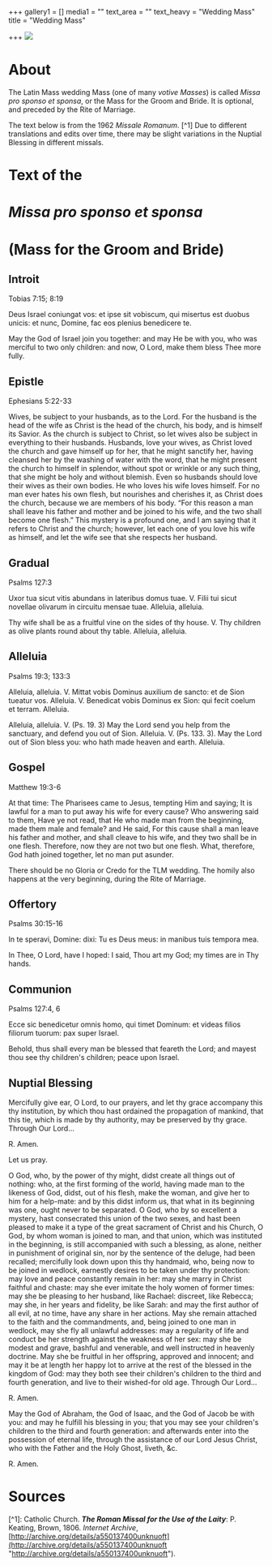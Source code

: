 +++
gallery1 = []
media1 = ""
text_area = ""
text_heavy = "Wedding Mass"
title = "Wedding Mass"

+++
![](/uploads/_MG_0492-min.JPG)

# About

The Latin Mass wedding Mass (one of many _votive Masses_) is called _Missa pro sponso et sponsa_, or the Mass for the Groom and Bride. It is optional, and preceded by the Rite of Marriage.

The text below is from the 1962 _Missale Romanum_. \[^1\] Due to different translations and edits over time, there may be slight variations in the Nuptial Blessing in different missals.

# Text of the

# _Missa pro sponso et sponsa_

# (Mass for the Groom and Bride)

## Introit

Tobias 7:15; 8:19

Deus Israel coniungat vos: et ipse sit vobiscum, qui misertus est duobus unicis: et nunc, Domine, fac eos plenius benedicere te.

May the God of Israel join you together: and may He be with you, who was merciful to two only children: and now, O Lord, make them bless Thee more fully.

## Epistle

Ephesians 5:22-33

Wives, be subject to your husbands, as to the Lord.  For the husband is the head of the wife as Christ is the head of the church, his body, and is himself its Savior. As the church is subject to Christ, so let wives also be subject in everything to their husbands. Husbands, love your wives, as Christ loved the church and gave himself up for her, that he might sanctify her, having cleansed her by the washing of water with the word,  that he might present the church to himself in splendor, without spot or wrinkle or any such thing, that she might be holy and without blemish.  Even so husbands should love their wives as their own bodies. He who loves his wife loves himself. For no man ever hates his own flesh, but nourishes and cherishes it, as Christ does the church, because we are members of his body. “For this reason a man shall leave his father and mother and be joined to his wife, and the two shall become one flesh.” This mystery is a profound one, and I am saying that it refers to Christ and the church; however, let each one of you love his wife as himself, and let the wife see that she respects her husband.

## Gradual

Psalms 127:3

Uxor tua sicut vitis abundans in lateribus domus tuae. V. Filii tui sicut novellae olivarum in circuitu mensae tuae. Alleluia, alleluia.

Thy wife shall be as a fruitful vine on the sides of thy house. V. Thy children as olive plants round about thy table. Alleluia, alleluia.

## Alleluia

Psalms 19:3; 133:3

Alleluia, alleluia. V. Mittat vobis Dominus auxilium de sancto: et de Sion tueatur vos. Alleluia. V. Benedicat vobis Dominus ex Sion: qui fecit coelum et terram. Alleluia.

Alleluia, alleluia. V. (Ps. 19. 3) May the Lord send you help from the sanctuary, and defend you out of Sion. Alleluia. V. (Ps. 133. 3). May the Lord out of Sion bless you: who hath made heaven and earth. Alleluia.

## Gospel

Matthew 19:3-6

At that time: The Pharisees came to Jesus, tempting Him and saying; It is lawful for a man to put away his wife for every cause? Who answering said to them, Have ye not read, that He who made man from the beginning, made them male and female? and He said, For this cause shall a man leave his father and mother, and shall cleave to his wife, and they two shall be in one flesh. Therefore, now they are not two but one flesh. What, therefore, God hath joined together, let no man put asunder.

There should be no Gloria or Credo for the TLM wedding. The homily also happens at the very beginning, during the Rite of Marriage.

## Offertory

Psalms 30:15-16

In te speravi, Domine: dixi: Tu es Deus meus: in manibus tuis tempora mea.

In Thee, O Lord, have I hoped: I said, Thou art my God; my times are in Thy hands.

## Communion

Psalms 127:4, 6

Ecce sic benedicetur omnis homo, qui timet Dominum: et videas filios filiorum tuorum: pax super Israel.

Behold, thus shall every man be blessed that feareth the Lord; and mayest thou see thy children's children; peace upon Israel.

## Nuptial Blessing

Mercifully give ear, O Lord, to our prayers, and let thy grace accompany this thy institution, by which thou hast ordained the propagation of mankind, that this tie, which is made by thy authority, may be preserved by thy grace. Through Our Lord...

R. Amen.

Let us pray.

O God, who, by the power of thy might, didst create all things out of nothing: who, at the first forming of the world, having made man to the likeness of God, didst, out of his flesh, make the woman, and give her to him for a help-mate: and by this didst inform us, that what in its beginning was one, ought never to be separated. O God, who by so excellent a mystery, hast consecrated this union of the two sexes, and hast been pleased to make it a type of the great sacrament of Christ and his Church, O God, by whom woman is joined to man, and that union, which was instituted in the beginning, is still accompanied with such a blessing, as alone, neither in punishment of original sin, nor by the sentence of the deluge, had been recalled; mercifully look down upon this thy handmaid, who, being now to be joined in wedlock, earnestly desires to be taken under thy protection: may love and peace constantly remain in her: may she marry in Christ faithful and chaste: may she ever imitate the holy women of former times: may she be pleasing to her husband, like Rachael: discreet, like Rebecca; may she, in her years and fidelity, be like Sarah: and may the first author of all evil, at no time, have any share in her actions. May she remain attached to the faith and the commandments, and, being joined to one man in wedlock, may she fly all unlawful addresses: may a regularity of life and conduct be her strength against the weakness of her sex: may she be modest and grave, bashful and venerable, and well instructed in heavenly doctrine. May she be fruitful in her offspring, approved and innocent; and may it be at length her happy lot to arrive at the rest of the blessed in the kingdom of God: may they both see their children's children to the third and fourth generation, and live to their wished-for old age. Through Our Lord...

R. Amen.

May the God of Abraham, the God of Isaac, and the God of Jacob be with you: and may he fulfill his blessing in you; that you may see your children's children to the third and fourth generation: and afterwards enter into the possession of eternal life, through the assistance of our Lord Jesus Christ, who with the Father and the Holy Ghost, liveth, &c.

R. Amen.

# Sources

\[^1\]: Catholic Church. **_The Roman Missal for the Use of the Laity_**: P. Keating, Brown, 1806. _Internet Archive_, [http://archive.org/details/a550137400unknuoft](http://archive.org/details/a550137400unknuoft "http://archive.org/details/a550137400unknuoft").